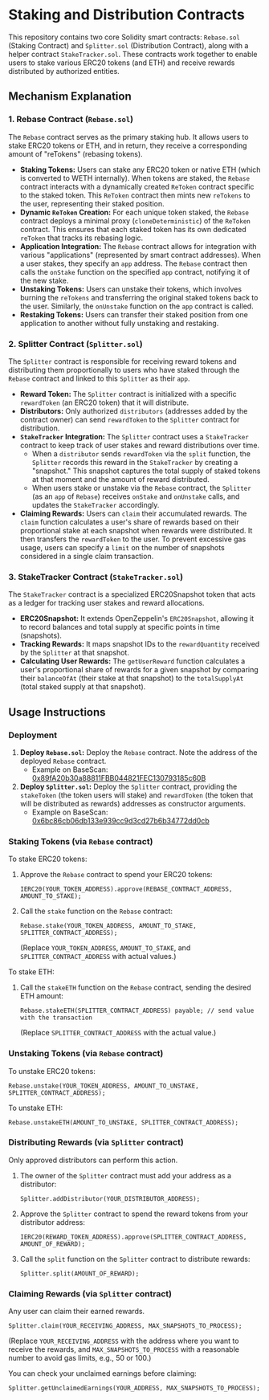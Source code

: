 # Staking and Distribution Contracts

This repository contains two core Solidity smart contracts: `Rebase.sol` (Staking Contract) and `Splitter.sol` (Distribution Contract), along with a helper contract `StakeTracker.sol`. These contracts work together to enable users to stake various ERC20 tokens (and ETH) and receive rewards distributed by authorized entities.

## Mechanism Explanation

### 1. Rebase Contract (`Rebase.sol`)

The `Rebase` contract serves as the primary staking hub. It allows users to stake ERC20 tokens or ETH, and in return, they receive a corresponding amount of "reTokens" (rebasing tokens).

*   **Staking Tokens:** Users can stake any ERC20 token or native ETH (which is converted to WETH internally). When tokens are staked, the `Rebase` contract interacts with a dynamically created `ReToken` contract specific to the staked token. This `ReToken` contract then mints new `reTokens` to the user, representing their staked position.
*   **Dynamic `ReToken` Creation:** For each unique token staked, the `Rebase` contract deploys a minimal proxy (`cloneDeterministic`) of the `ReToken` contract. This ensures that each staked token has its own dedicated `reToken` that tracks its rebasing logic.
*   **Application Integration:** The `Rebase` contract allows for integration with various "applications" (represented by smart contract addresses). When a user stakes, they specify an `app` address. The `Rebase` contract then calls the `onStake` function on the specified `app` contract, notifying it of the new stake.
*   **Unstaking Tokens:** Users can unstake their tokens, which involves burning the `reTokens` and transferring the original staked tokens back to the user. Similarly, the `onUnstake` function on the `app` contract is called.
*   **Restaking Tokens:** Users can transfer their staked position from one application to another without fully unstaking and restaking.

### 2. Splitter Contract (`Splitter.sol`)

The `Splitter` contract is responsible for receiving reward tokens and distributing them proportionally to users who have staked through the `Rebase` contract and linked to this `Splitter` as their `app`.

*   **Reward Token:** The `Splitter` contract is initialized with a specific `rewardToken` (an ERC20 token) that it will distribute.
*   **Distributors:** Only authorized `distributors` (addresses added by the contract owner) can send `rewardToken` to the `Splitter` contract for distribution.
*   **`StakeTracker` Integration:** The `Splitter` contract uses a `StakeTracker` contract to keep track of user stakes and reward distributions over time.
    *   When a `distributor` sends `rewardToken` via the `split` function, the `Splitter` records this reward in the `StakeTracker` by creating a "snapshot." This snapshot captures the total supply of staked tokens at that moment and the amount of reward distributed.
    *   When users stake or unstake via the `Rebase` contract, the `Splitter` (as an `app` of `Rebase`) receives `onStake` and `onUnstake` calls, and updates the `StakeTracker` accordingly.
*   **Claiming Rewards:** Users can `claim` their accumulated rewards. The `claim` function calculates a user's share of rewards based on their proportional stake at each snapshot when rewards were distributed. It then transfers the `rewardToken` to the user. To prevent excessive gas usage, users can specify a `limit` on the number of snapshots considered in a single claim transaction.

### 3. StakeTracker Contract (`StakeTracker.sol`)

The `StakeTracker` contract is a specialized ERC20Snapshot token that acts as a ledger for tracking user stakes and reward allocations.

*   **ERC20Snapshot:** It extends OpenZeppelin's `ERC20Snapshot`, allowing it to record balances and total supply at specific points in time (snapshots).
*   **Tracking Rewards:** It maps snapshot IDs to the `rewardQuantity` received by the `Splitter` at that snapshot.
*   **Calculating User Rewards:** The `getUserReward` function calculates a user's proportional share of rewards for a given snapshot by comparing their `balanceOfAt` (their stake at that snapshot) to the `totalSupplyAt` (total staked supply at that snapshot).

## Usage Instructions

### Deployment

1.  **Deploy `Rebase.sol`:** Deploy the `Rebase` contract. Note the address of the deployed `Rebase` contract.
    *   Example on BaseScan: [0x89fA20b30a88811FBB044821FEC130793185c60B](https://basescan.org/address/0x89fa20b30a88811fbb044821fec130793185c60b)
2.  **Deploy `Splitter.sol`:** Deploy the `Splitter` contract, providing the `stakeToken` (the token users will stake) and `rewardToken` (the token that will be distributed as rewards) addresses as constructor arguments.
    *   Example on BaseScan: [0x6bc86cb06db133e939cc9d3cd27b6b34772dd0cb](https://basescan.org/address/0x6bc86cb06db133e939cc9d3cd27b6b34772dd0cb)

### Staking Tokens (via `Rebase` contract)

To stake ERC20 tokens:

1.  Approve the `Rebase` contract to spend your ERC20 tokens:
    ```solidity
    IERC20(YOUR_TOKEN_ADDRESS).approve(REBASE_CONTRACT_ADDRESS, AMOUNT_TO_STAKE);
    ```
2.  Call the `stake` function on the `Rebase` contract:
    ```solidity
    Rebase.stake(YOUR_TOKEN_ADDRESS, AMOUNT_TO_STAKE, SPLITTER_CONTRACT_ADDRESS);
    ```
    (Replace `YOUR_TOKEN_ADDRESS`, `AMOUNT_TO_STAKE`, and `SPLITTER_CONTRACT_ADDRESS` with actual values.)

To stake ETH:

1.  Call the `stakeETH` function on the `Rebase` contract, sending the desired ETH amount:
    ```solidity
    Rebase.stakeETH(SPLITTER_CONTRACT_ADDRESS) payable; // send value with the transaction
    ```
    (Replace `SPLITTER_CONTRACT_ADDRESS` with the actual value.)

### Unstaking Tokens (via `Rebase` contract)

To unstake ERC20 tokens:

```solidity
Rebase.unstake(YOUR_TOKEN_ADDRESS, AMOUNT_TO_UNSTAKE, SPLITTER_CONTRACT_ADDRESS);
```

To unstake ETH:

```solidity
Rebase.unstakeETH(AMOUNT_TO_UNSTAKE, SPLITTER_CONTRACT_ADDRESS);
```

### Distributing Rewards (via `Splitter` contract)

Only approved distributors can perform this action.

1.  The owner of the `Splitter` contract must add your address as a distributor:
    ```solidity
    Splitter.addDistributor(YOUR_DISTRIBUTOR_ADDRESS);
    ```
2.  Approve the `Splitter` contract to spend the reward tokens from your distributor address:
    ```solidity
    IERC20(REWARD_TOKEN_ADDRESS).approve(SPLITTER_CONTRACT_ADDRESS, AMOUNT_OF_REWARD);
    ```
3.  Call the `split` function on the `Splitter` contract to distribute rewards:
    ```solidity
    Splitter.split(AMOUNT_OF_REWARD);
    ```

### Claiming Rewards (via `Splitter` contract)

Any user can claim their earned rewards.

```solidity
Splitter.claim(YOUR_RECEIVING_ADDRESS, MAX_SNAPSHOTS_TO_PROCESS);
```
(Replace `YOUR_RECEIVING_ADDRESS` with the address where you want to receive the rewards, and `MAX_SNAPSHOTS_TO_PROCESS` with a reasonable number to avoid gas limits, e.g., 50 or 100.)

You can check your unclaimed earnings before claiming:

```solidity
Splitter.getUnclaimedEarnings(YOUR_ADDRESS, MAX_SNAPSHOTS_TO_PROCESS);
```
